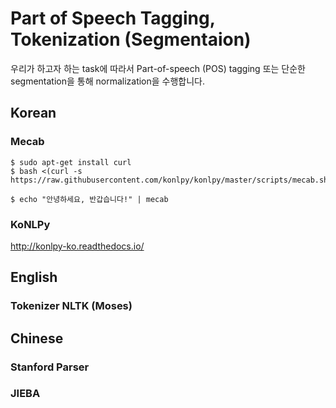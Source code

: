 # Part of Speech Tagging, Tokenization (Segmentaion)

우리가 하고자 하는 task에 따라서 Part-of-speech (POS) tagging 또는 단순한 segmentation을 통해 normalization을 수행합니다.

## Korean

### Mecab

```console
$ sudo apt-get install curl
$ bash <(curl -s https://raw.githubusercontent.com/konlpy/konlpy/master/scripts/mecab.sh)
```
```
$ echo "안녕하세요, 반갑습니다!" | mecab
```

### KoNLPy

http://konlpy-ko.readthedocs.io/



## English 

### Tokenizer NLTK (Moses)

## Chinese

### Stanford Parser

### JIEBA